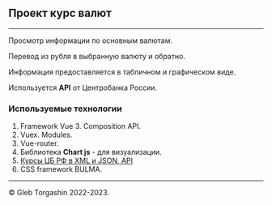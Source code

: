 ## Проект курс валют

---

Просмотр информации по основным валютам.

Перевод из рубля в выбранную валюту и обратно.

Информация предоставляется в табличном и графическом виде.

Используется **API** от Центробанка России.

### Используемые технологии

1.  Framework Vue 3. Composition API.
2.  Vuex. Modules.
3.  Vue-router.
4.  Библиотека **Chart js** - для визуализации.
5.  [Курсы ЦБ РФ в XML и JSON, API](https://www.cbr-xml-daily.ru/)
6.  CSS framework BULMA.

---

&copy; Gleb Torgashin 2022-2023.
